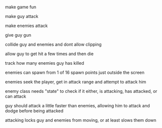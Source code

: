 make game fun

make guy attack

make enemies attack

give guy gun

collide guy and enemies and dont allow clipping

allow guy to get hit a few times and then die

track how many enemies guy has killed

enemies can spawn from 1 of 16 spawn points just outside the screen

enemies seek the player, get in attack range and attempt to attack him

enemy class needs "state" to check if it either, is attacking, has attacked, or can attack

guy should attack a little faster than enemies, allowing him to attack and dodge before being attacked

attacking locks guy and enemies from moving, or at least slows them down